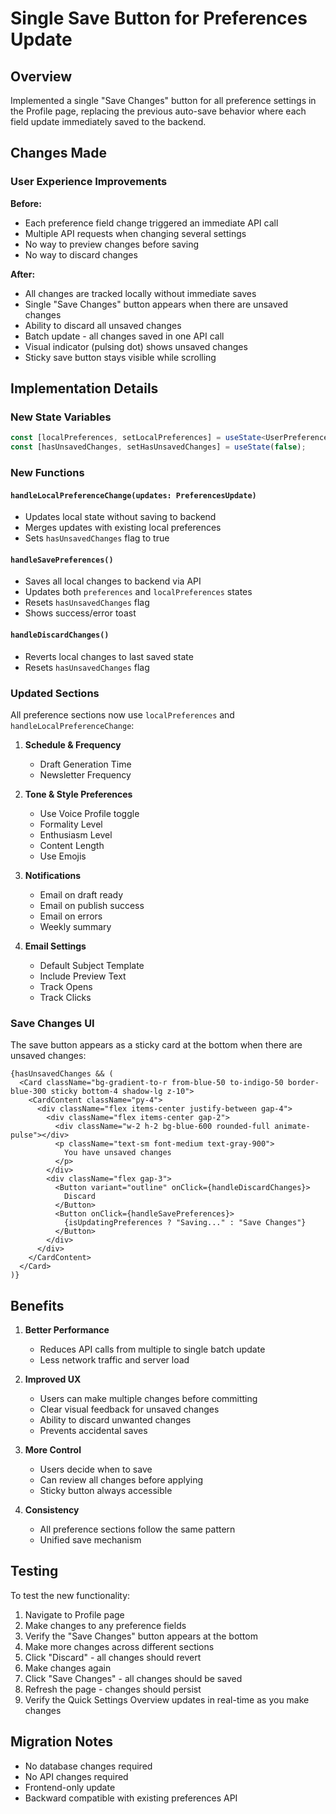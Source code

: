 # Single Save Button for Preferences Update

## Overview
Implemented a single "Save Changes" button for all preference settings in the Profile page, replacing the previous auto-save behavior where each field update immediately saved to the backend.

## Changes Made

### User Experience Improvements

**Before:**
- Each preference field change triggered an immediate API call
- Multiple API requests when changing several settings
- No way to preview changes before saving
- No way to discard changes

**After:**
- All changes are tracked locally without immediate saves
- Single "Save Changes" button appears when there are unsaved changes
- Ability to discard all unsaved changes
- Batch update - all changes saved in one API call
- Visual indicator (pulsing dot) shows unsaved changes
- Sticky save button stays visible while scrolling

## Implementation Details

### New State Variables
```typescript
const [localPreferences, setLocalPreferences] = useState<UserPreferences | null>(null);
const [hasUnsavedChanges, setHasUnsavedChanges] = useState(false);
```

### New Functions

#### `handleLocalPreferenceChange(updates: PreferencesUpdate)`
- Updates local state without saving to backend
- Merges updates with existing local preferences
- Sets `hasUnsavedChanges` flag to true

#### `handleSavePreferences()`
- Saves all local changes to backend via API
- Updates both `preferences` and `localPreferences` states
- Resets `hasUnsavedChanges` flag
- Shows success/error toast

#### `handleDiscardChanges()`
- Reverts local changes to last saved state
- Resets `hasUnsavedChanges` flag

### Updated Sections

All preference sections now use `localPreferences` and `handleLocalPreferenceChange`:

1. **Schedule & Frequency**
   - Draft Generation Time
   - Newsletter Frequency

2. **Tone & Style Preferences**
   - Use Voice Profile toggle
   - Formality Level
   - Enthusiasm Level
   - Content Length
   - Use Emojis

3. **Notifications**
   - Email on draft ready
   - Email on publish success
   - Email on errors
   - Weekly summary

4. **Email Settings**
   - Default Subject Template
   - Include Preview Text
   - Track Opens
   - Track Clicks

### Save Changes UI

The save button appears as a sticky card at the bottom when there are unsaved changes:

```tsx
{hasUnsavedChanges && (
  <Card className="bg-gradient-to-r from-blue-50 to-indigo-50 border-blue-300 sticky bottom-4 shadow-lg z-10">
    <CardContent className="py-4">
      <div className="flex items-center justify-between gap-4">
        <div className="flex items-center gap-2">
          <div className="w-2 h-2 bg-blue-600 rounded-full animate-pulse"></div>
          <p className="text-sm font-medium text-gray-900">
            You have unsaved changes
          </p>
        </div>
        <div className="flex gap-3">
          <Button variant="outline" onClick={handleDiscardChanges}>
            Discard
          </Button>
          <Button onClick={handleSavePreferences}>
            {isUpdatingPreferences ? "Saving..." : "Save Changes"}
          </Button>
        </div>
      </div>
    </CardContent>
  </Card>
)}
```

## Benefits

1. **Better Performance**
   - Reduces API calls from multiple to single batch update
   - Less network traffic and server load

2. **Improved UX**
   - Users can make multiple changes before committing
   - Clear visual feedback for unsaved changes
   - Ability to discard unwanted changes
   - Prevents accidental saves

3. **More Control**
   - Users decide when to save
   - Can review all changes before applying
   - Sticky button always accessible

4. **Consistency**
   - All preference sections follow the same pattern
   - Unified save mechanism

## Testing

To test the new functionality:

1. Navigate to Profile page
2. Make changes to any preference fields
3. Verify the "Save Changes" button appears at the bottom
4. Make more changes across different sections
5. Click "Discard" - all changes should revert
6. Make changes again
7. Click "Save Changes" - all changes should be saved
8. Refresh the page - changes should persist
9. Verify the Quick Settings Overview updates in real-time as you make changes

## Migration Notes

- No database changes required
- No API changes required
- Frontend-only update
- Backward compatible with existing preferences API
